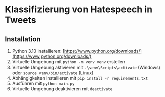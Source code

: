 # Klassifizierung von Hatespeech in Tweets

## Installation
1. Python 3.10 installieren: [https://www.python.org/downloads/](https://www.python.org/downloads/)
2. Virtuelle Umgebung mit `python -m venv venv` erstellen
3. Virtuelle Umgebung aktivieren mit `.\venv\Scripts\activate` (Windows) oder `source venv/bin/activate` (Linux)
4. Abhängigkeiten installieren mit `pip install -r requirements.txt`
5. Ausführen mit `python main.py`
6. Virtuelle Umgebung deaktivieren mit `deactivate`

